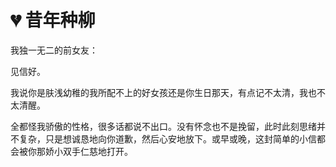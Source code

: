 # 💔 昔年种柳

我独一无二的前女友：

见信好。

我说你是肤浅幼稚的我所配不上的好女孩还是你生日那天，有点记不太清，我也不太清醒。

全都怪我骄傲的性格，很多话都说不出口。没有怀念也不是挽留，此时此刻思绪并不复杂，只是想诚恳地向你道歉，然后心安地放下。或早或晚，这封简单的小信都会被你那娇小双手仁慈地打开。





